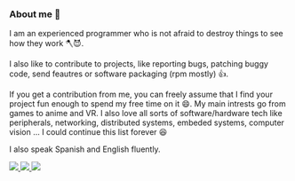 ### About me 👀

I am an experienced programmer who is not afraid to destroy things to see how they work 🪓😈.

I also like to contribute to projects, like reporting bugs, patching buggy code, send feautres or software packaging (rpm mostly) 👍. 

If you get a contribution from me, you can freely assume that I find your project fun enough to spend my free time on it 😄. My main intrests go from games to anime and VR. I also love all sorts of software/hardware tech like peripherals, networking, distributed systems, embeded systems, computer vision ... I could continue this list forever 😆

I also speak Spanish and English fluently.

<a rel="me" href="https://vt.social/@grillo_delmal">
  <img src="https://img.shields.io/badge/Mastodon-7289da?logo=Mastodon&logoColor=white" />
</a>

<a href="https://www.youtube.com/@grillo_delmal">
  <img src="https://img.shields.io/badge/YouTube-red?logo=youtube" />
</a>

<a href="https://twitch.com/grillo_delmal">
  <img src="https://img.shields.io/badge/Twitch-purple?logo=Twitch&logoColor=white" />
</a>
